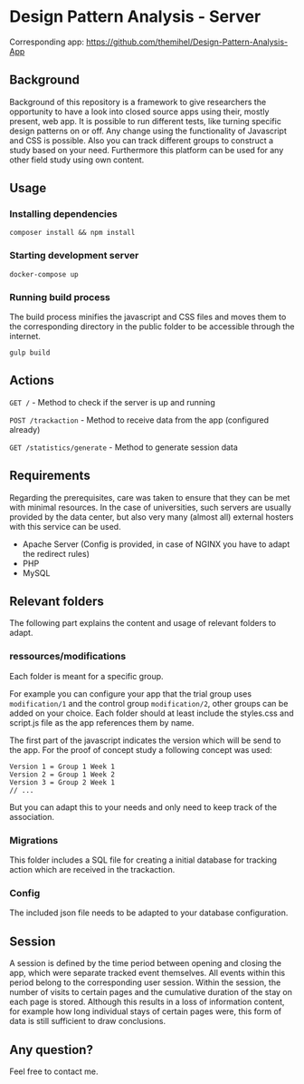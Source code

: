 # Design Pattern Analysis - Server
Corresponding app: https://github.com/themihel/Design-Pattern-Analysis-App

## Background
Background of this repository is a framework to give researchers the opportunity to have a look into closed source apps using their, mostly present, web app.
It is possible to run different tests, like turning specific design patterns on or off. Any change using the functionality of Javascript and CSS is possible.
Also you can track different groups to construct a study based on your need. Furthermore this platform can be used for any other field study using own content.

## Usage

### Installing dependencies
`composer install && npm install`

### Starting development server
`docker-compose up`

### Running build process
The build process minifies the javascript and CSS files and moves them to the corresponding directory in the public folder to be accessible through the internet.

`gulp build`

## Actions
`GET /` - Method to check if the server is up and running

`POST /trackaction` - Method to receive data from the app (configured already)

`GET /statistics/generate` - Method to generate session data

## Requirements
Regarding the prerequisites, care was taken to ensure that they can be met with minimal resources. In the case of universities, such servers are usually provided by the data center, but also very many (almost all) external hosters with this service can be used.

* Apache Server (Config is provided, in case of NGINX you have to adapt the redirect rules)
* PHP
* MySQL

## Relevant folders
The following part explains the content and usage of relevant folders to adapt.

### ressources/modifications
Each folder is meant for a specific group.

For example you can configure your app that the trial group uses `modification/1` and the control group `modification/2`, other groups can be added on your choice.
Each folder should at least include the styles.css and script.js file as the app references them by name.

The first part of the javascript indicates the version which will be send to the app. For the proof of concept study a following concept was used:
```
Version 1 = Group 1 Week 1
Version 2 = Group 1 Week 2
Version 3 = Group 2 Week 1
// ...
```
But you can adapt this to your needs and only need to keep track of the association.

### Migrations
This folder includes a SQL file for creating a initial database for tracking action which are received in the trackaction.

### Config
The included json file needs to be adapted to your database configuration.

## Session
A session is defined by the time period between opening and closing the app, which were separate tracked event themselves. All events within this period belong to the corresponding user session. Within the session, the number of visits to certain pages and the cumulative duration of the stay on each page is stored. Although this results in a loss of information content, for example how long individual stays of certain pages were, this form of data is still sufficient to draw conclusions.

## Any question?
Feel free to contact me.